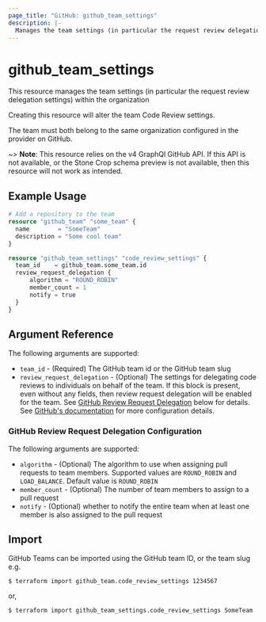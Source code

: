 ```yaml
---
page_title: "GitHub: github_team_settings"
description: |-
  Manages the team settings (in particular the request review delegation settings)
---
```


# github_team_settings

This resource manages the team settings (in particular the request review delegation settings) within the organization

Creating this resource will alter the team Code Review settings.

The team must both belong to the same organization configured in the provider on GitHub.

~> **Note**: This resource relies on the v4 GraphQl GitHub API. If this API is not available, or the Stone Crop schema preview is not available, then this resource will not work as intended.

## Example Usage

```terraform
# Add a repository to the team
resource "github_team" "some_team" {
  name        = "SomeTeam"
  description = "Some cool team"
}

resource "github_team_settings" "code_review_settings" {
  team_id    = github_team.some_team.id
  review_request_delegation {
      algorithm = "ROUND_ROBIN"
      member_count = 1
      notify = true
  }
}
```

## Argument Reference

The following arguments are supported:

* `team_id` - (Required) The GitHub team id or the GitHub team slug
* `review_request_delegation` - (Optional) The settings for delegating code reviews to individuals on behalf of the team. If this block is present, even without any fields, then review request delegation will be enabled for the team. See [GitHub Review Request Delegation](#github-review-request-delegation-configuration) below for details. See [GitHub's documentation](https://docs.github.com/en/organizations/organizing-members-into-teams/managing-code-review-settings-for-your-team#configuring-team-notifications) for more configuration details.

### GitHub Review Request Delegation Configuration

The following arguments are supported:

* `algorithm` - (Optional) The algorithm to use when assigning pull requests to team members. Supported values are `ROUND_ROBIN` and `LOAD_BALANCE`. Default value is `ROUND_ROBIN`
* `member_count` - (Optional) The number of team members to assign to a pull request
* `notify` - (Optional) whether to notify the entire team when at least one member is also assigned to the pull request

## Import

GitHub Teams can be imported using the GitHub team ID, or the team slug e.g.

```
$ terraform import github_team.code_review_settings 1234567
```

or,

```
$ terraform import github_team_settings.code_review_settings SomeTeam
```
